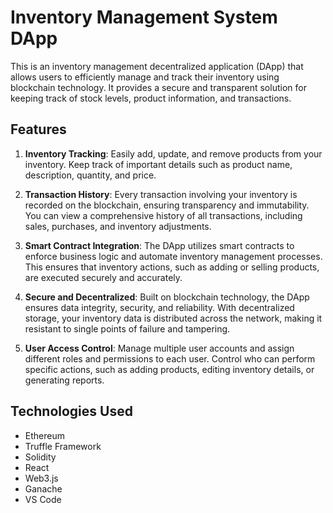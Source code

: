 # Inventory Management System DApp

This is an inventory management decentralized application (DApp) that allows users to efficiently manage and track their inventory using blockchain technology. It provides a secure and transparent solution for keeping track of stock levels, product information, and transactions.

## Features

1. **Inventory Tracking**: Easily add, update, and remove products from your inventory. Keep track of important details such as product name, description, quantity, and price.

2. **Transaction History**: Every transaction involving your inventory is recorded on the blockchain, ensuring transparency and immutability. You can view a comprehensive history of all transactions, including sales, purchases, and inventory adjustments.

3. **Smart Contract Integration**: The DApp utilizes smart contracts to enforce business logic and automate inventory management processes. This ensures that inventory actions, such as adding or selling products, are executed securely and accurately.

4. **Secure and Decentralized**: Built on blockchain technology, the DApp ensures data integrity, security, and reliability. With decentralized storage, your inventory data is distributed across the network, making it resistant to single points of failure and tampering.

5. **User Access Control**: Manage multiple user accounts and assign different roles and permissions to each user. Control who can perform specific actions, such as adding products, editing inventory details, or generating reports.

## Technologies Used

- Ethereum
- Truffle Framework
- Solidity
- React
- Web3.js
- Ganache
- VS Code